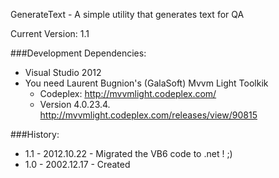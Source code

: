 GenerateText - A simple utility that generates text for QA

Current Version: 1.1

###Development Dependencies:

- Visual Studio 2012
- You need Laurent Bugnion's (GalaSoft) Mvvm Light Toolkik
	- Codeplex: http://mvvmlight.codeplex.com/
	- Version 4.0.23.4. http://mvvmlight.codeplex.com/releases/view/90815

###History: 

- 1.1 - 2012.10.22 - Migrated the VB6 code to .net ! ;)
- 1.0 - 2002.12.17 - Created
